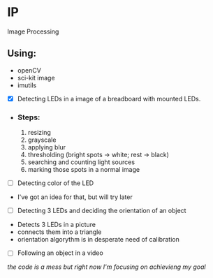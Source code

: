 # IP
Image Processing

## Using:
* openCV
* sci-kit image
* imutils

- [x] Detecting LEDs in a image of a breadboard with mounted LEDs.
* ### Steps:
  1. resizing
  2. grayscale 
  3. applying blur
  4. thresholding (bright spots -> white; rest -> black)
  5. searching and counting light sources
  6. marking those spots in a normal image

- [ ] Detecting color of the LED
* I've got an idea for that, but will try later

- [ ] Detecting 3 LEDs and deciding the orientation of an object
* Detects 3 LEDs in a picture
* connects them into a triangle
* orientation algorythm is in desperate need of calibration

- [ ] Following an object in a video


<i>the code is a mess but right now I'm focusing on achievieng my goal</i>
